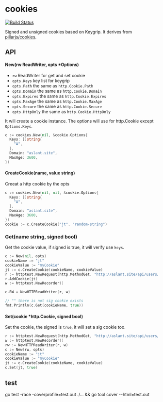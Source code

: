 # cookies

[![Build Status](https://img.shields.io/travis/vicanso/cookies.svg?label=linux+build)](https://travis-ci.org/vicanso/cookies)

Signed and unsigned cookies based on Keygrip. It derives from [pillarjs/cookies](https://github.com/pillarjs/cookies).

## API

#### New(rw ReadWriter, opts *Options)


- `rw` ReadWriter for get and set cookie
- `opts.Keys` key list for keygrip
- `opts.Path` the same as `http.Cookie.Path`
- `opts.Domain` the same as `http.Cookie.Domain`
- `opts.Expires` the same as `http.Cookie.Expires`
- `opts.MaxAge` the same as `http.Cookie.MaxAge`
- `opts.Secure` the same as `http.Cookie.Secure`
- `opts.HttpOnly` the same as `http.Cookie.HttpOnly`

It will create a cookie instance. The options will use for http.Cookie except `Options.Keys`.

```go
c := cookies.New(nil, &cookie.Options{
  Keys: []string{
    "A",
  },
  Domain: "aslant.site",
  MaxAge: 3600,
})
```

#### CreateCookie(name, value string)

Creeat a http cookie by the opts

```go
c := cookies.New(nil, nil, &cookie.Options{
  Keys: []string{
    "A",
  },
  Domain: "aslant.site",
  MaxAge: 3600,
})
cookie := c.CreateCookie("jt", "random-string")
```

### Get(name string, signed bool)

Get the cookie value, if signed is true, it will verify use `keys`.

```go
c := New(nil, opts)
cookieName := "jt"
cookieValue := "myCookie"
jt := c.CreateCookie(cookieName, cookieValue)
r := httptest.NewRequest(http.MethodGet, "http://aslant.site/api/users/me", nil)
r.AddCookie(jt)
w := httptest.NewRecorder()

c.RW = NewHTTPReadWriter(r, w)

// "" there is not sig cookie exists
fmt.Println(c.Get(cookieName, true))
```

#### Set(cookie *http.Cookie, signed bool)

Set the cookie, the signed is `true`, it will set a sig cookie too.

```go
r := httptest.NewRequest(http.MethodGet, "http://aslant.site/api/users/me", nil)
w := httptest.NewRecorder()
rw := NewHTTPReadWriter(r, w)
c := New(rw, opts)
cookieName := "jt"
cookieValue := "myCookie"
jt := c.CreateCookie(cookieName, cookieValue)
c.Set(jt, true)
```

## test

go test -race -coverprofile=test.out ./... && go tool cover --html=test.out
